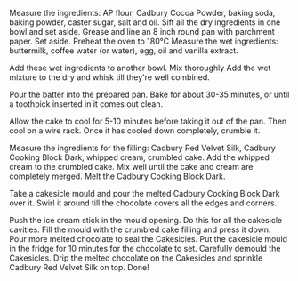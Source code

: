 Measure the ingredients: AP flour, Cadbury Cocoa Powder, baking soda, baking powder, caster sugar, salt and oil.
Sift all the dry ingredients in one bowl and set aside.
Grease and line an 8 inch round pan with parchment paper. Set aside. Preheat the oven to 180°C
Measure the wet ingredients: buttermilk, coffee water (or water), egg, oil and vanilla extract.

Add these wet ingredients to another bowl. Mix thoroughly
Add the wet mixture to the dry and whisk till they're well combined.

Pour the batter into the prepared pan.
Bake for about 30-35 minutes, or until a toothpick inserted in it comes out clean.

Allow the cake to cool for 5-10 minutes before taking it out of the pan. Then cool on a wire rack. Once it has cooled down completely, crumble it.

Measure the ingredients for the filling: Cadbury Red Velvet Silk, Cadbury Cooking Block Dark, whipped cream, crumbled cake.
Add the whipped cream to the crumbled cake. Mix well until the cake and cream are completely merged.
Melt the Cadbury Cooking Block Dark.

Take a cakesicle mould and pour the melted Cadbury Cooking Block Dark over it. Swirl it around till the chocolate covers all the edges and corners.

Push the ice cream stick in the mould opening. Do this for all the cakesicle cavities. Fill the mould with the crumbled cake filling and press it down.
Pour more melted chocolate to seal the Cakesicles. Put the cakesicle mould in the fridge for 10 minutes for the chocolate to set.
Carefully demould the Cakesicles. Drip the melted chocolate on the Cakesicles and sprinkle Cadbury Red Velvet Silk on top. Done!

